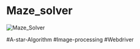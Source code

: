 # Maze_solver
![Maze_Solver](https://github.com/macgia99/Maze_Snapshot_solver/workflows/Maze_Solver/badge.svg?branch=master)

#A-star-Algorithm #Image-processing #Webdriver 

